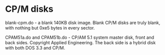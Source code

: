 # CP/M disks #

blank-cpm.do - a blank 140KB disk image.  Blank CP/M disks are truly blank,
with nothing but 0xe5 bytes in every sector.

CPAM51a.do and CPAM51b.do - CP/AM 5.1 system master disk, front and back
sides.  Copyright Applied Engineering.  The back side is a hybrid disk with
both DOS 3.3 and CP/M.
